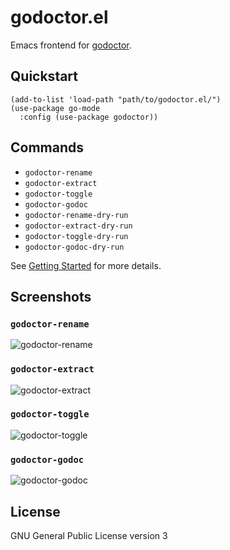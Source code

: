 # godoctor.el

Emacs frontend for [godoctor](https://github.com/godoctor/godoctor).

## Quickstart

```emacs-lisp
(add-to-list 'load-path "path/to/godoctor.el/")
(use-package go-mode
  :config (use-package godoctor))
```

## Commands

- `godoctor-rename`
- `godoctor-extract`
- `godoctor-toggle`
- `godoctor-godoc`
- `godoctor-rename-dry-run`
- `godoctor-extract-dry-run`
- `godoctor-toggle-dry-run`
- `godoctor-godoc-dry-run`

See [Getting Started](http://gorefactor.org/starting.html) for more details.

## Screenshots

### `godoctor-rename`

![godoctor-rename](https://cloud.githubusercontent.com/assets/1378791/19228157/e784c042-8f1e-11e6-944c-c00483c65398.gif)

### `godoctor-extract`

![godoctor-extract](https://cloud.githubusercontent.com/assets/1378791/19228164/fb5755c6-8f1e-11e6-83e8-763722622a38.gif)

### `godoctor-toggle`

![godoctor-toggle](https://cloud.githubusercontent.com/assets/1378791/19228165/04883782-8f1f-11e6-8aed-2fe42d4dd9c7.gif)

### `godoctor-godoc`

![godoctor-godoc](https://cloud.githubusercontent.com/assets/1378791/19228166/049195ca-8f1f-11e6-88f3-246db64927d7.gif)

## License

GNU General Public License version 3
